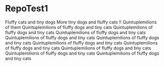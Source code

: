 # RepoTest1
Fluffy cats and tiny dogs
More tiny dogs and fluffy cats !! 
 Quintuplemilions of them
Quintuplemilions of fluffy dogs and tiny cats
Quintuplemilions of fluffy dogs and tiny cats
Quintuplemilions of fluffy dogs and tiny cats
Quintuplemilions of fluffy dogs and tiny cats
Quintuplemilions of fluffy dogs and tiny cats
Quintuplemilions of fluffy dogs and tiny cats
Quintuplemilions of fluffy dogs and tiny cats
Quintuplemilions of fluffy dogs and tiny cats
Quintuplemilions of fluffy dogs and tiny cats
Quintuplemilions of fluffy dogs and tiny cats
